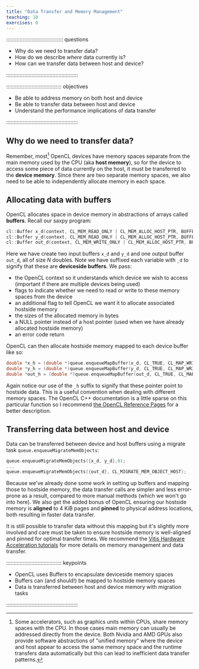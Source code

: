 ```yaml
---
title: "Data Transfer and Memory Management"
teaching: 10
exercises: 0
---
```


:::::::::::::::::::::::::::::::::::::: questions 

- Why do we need to transfer data?
- How do we describe *where* data currently is?
- How can we transfer data between host and device?

::::::::::::::::::::::::::::::::::::::::::::::::

::::::::::::::::::::::::::::::::::::: objectives

- Be able to address memory on both host and device
- Be able to transfer data between host and device
- Understand the performance implications of data transfer

::::::::::::::::::::::::::::::::::::::::::::::::

## Why do we need to transfer data?

Remember, most[^1] OpenCL devices have memory spaces separate from the main memory used by the CPU (aka **host memory**), so for the device to access some piece of data currently on the host, it must be transferred to the **device memory**. Since there are two separate memory spaces, we also need to be able to independently allocate memory in each space.

[^1]: Some accelerators, such as graphics units within CPUs, share memory spaces with the CPU. In those cases main memory can usually be addressed directly from the device. Both Nvidia and AMD GPUs also provide software abstractions of "unified memory" where the device and host appear to access the same memory space and the runtime transfers data automatically but this can lead to inefficient data transfer patterns.

## Allocating data with buffers

OpenCL allocates space in device memory in abstractions of arrays called **buffers**. Recall our saxpy program:

```cpp
cl::Buffer x_d(context, CL_MEM_READ_ONLY | CL_MEM_ALLOC_HOST_PTR, BUFFER_SIZE, NULL, &err);
cl::Buffer y_d(context, CL_MEM_READ_ONLY | CL_MEM_ALLOC_HOST_PTR, BUFFER_SIZE, NULL, &err);
cl::Buffer out_d(context, CL_MEM_WRITE_ONLY | CL_MEM_ALLOC_HOST_PTR, BUFFER_SIZE, NULL, &err);
```

Here we have create two input buffers `x_d` and `y_d` and one output buffer `out_d`, all of size $N$ doubles. Note we have suffixed each variable with `_d` to signify that these are **deviceside buffers**. We pass:

- the OpenCL context so it understands which device we wish to access (important if there are multiple devices being used)
- flags to indicate whether we need to read or write to these memory spaces from the device
- an additional flag to tell OpenCL we want it to allocate associated hostside memory
- the sizes of the allocated memory in bytes
- a NULL pointer instead of a host pointer (used when we have already allocated hostside memory)
- an error code return

OpenCL can then allocate hostside memory mapped to each device buffer like so:

```cpp
double *x_h = (double *)queue.enqueueMapBuffer(x_d, CL_TRUE, CL_MAP_WRITE, 0, BUFFER_SIZE);
double *y_h = (double *)queue.enqueueMapBuffer(y_d, CL_TRUE, CL_MAP_WRITE, 0, BUFFER_SIZE);
double *out_h = (double *)queue.enqueueMapBuffer(out_d, CL_TRUE, CL_MAP_WRITE | CL_MAP_READ, 0, BUFFER_SIZE);
```

Again notice our use of the `_h` suffix to signify that these pointer point to hostside data. This is a useful convention when dealing with different memory spaces. The OpenCL C++ documentation is a little sparse on this particular function so I recommend [the OpenCL Reference Pages](https://man.opencl.org/clEnqueueMapBuffer.html) for a better description.

## Transferring data between host and device

Data can be transferred between device and host buffers using a migrate task `queue.enqueueMigrateMemObjects`:

```cpp
queue.enqueueMigrateMemObjects({x_d, y_d},0);
...
queue.enqueueMigrateMemObjects({out_d}, CL_MIGRATE_MEM_OBJECT_HOST);
```

Because we've already done some work in setting up buffers and mapping those to hostside memory, the data transfer calls are simpler and less error-prone as a result, compared to more manual methods (which we won't go into here). We also get the added bonus of OpenCL ensuring our hostside memory is **aligned** to 4 KiB pages and **pinned** to physical address locations, both resulting in faster data transfer.

It is still possible to transfer data without this mapping but it's slightly more involved and care must be taken to ensure hostside memory is well-aligned and pinned for optimal transfer times. We recommend the [Vitis Hardware Acceleration tutorials](https://github.com/Xilinx/Vitis-Tutorials/blob/2022.1/Hardware_Acceleration/Introduction/01-simple-memory-allocation.md) for more details on memory management and data transfer.

::::::::::::::::::::::::::::::::::::: keypoints 

- OpenCL uses Buffers to encapsulate deviceside memory spaces
- Buffers can (and should!) be mapped to hostside memory spaces
- Data is transferred between host and device memory with migration tasks

::::::::::::::::::::::::::::::::::::::::::::::::
